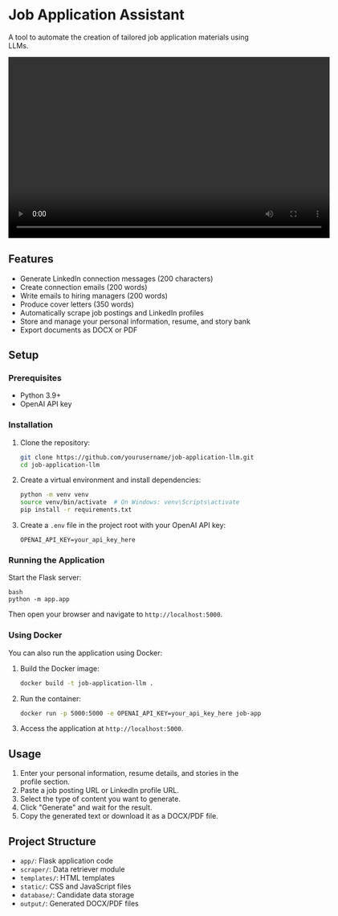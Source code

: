 # Job Application Assistant

A tool to automate the creation of tailored job application materials using LLMs.

<video width="640" height="360" controls>
  <source src="./videos/Applify-Demo-V1 1.mp4" type="video/mp4">
  Your browser does not support the video tag.
</video>


## Features

- Generate LinkedIn connection messages (200 characters)
- Create connection emails (200 words)
- Write emails to hiring managers (200 words)
- Produce cover letters (350 words)
- Automatically scrape job postings and LinkedIn profiles
- Store and manage your personal information, resume, and story bank
- Export documents as DOCX or PDF

## Setup

### Prerequisites

- Python 3.9+
- OpenAI API key

### Installation

1. Clone the repository:
   ```bash
   git clone https://github.com/yourusername/job-application-llm.git
   cd job-application-llm
   ```

2. Create a virtual environment and install dependencies:
   ```bash
   python -m venv venv
   source venv/bin/activate  # On Windows: venv\Scripts\activate
   pip install -r requirements.txt
   ```

3. Create a `.env` file in the project root with your OpenAI API key:
   ```
   OPENAI_API_KEY=your_api_key_here
   ```

### Running the Application

Start the Flask server:
   ```
   bash
   python -m app.app
   ```

Then open your browser and navigate to `http://localhost:5000`.

### Using Docker

You can also run the application using Docker:

1. Build the Docker image:
   ```bash
   docker build -t job-application-llm .
   ```

2. Run the container:
   ```bash
   docker run -p 5000:5000 -e OPENAI_API_KEY=your_api_key_here job-application-llm
   ```

3. Access the application at `http://localhost:5000`.

## Usage

1. Enter your personal information, resume details, and stories in the profile section.
2. Paste a job posting URL or LinkedIn profile URL.
3. Select the type of content you want to generate.
4. Click "Generate" and wait for the result.
5. Copy the generated text or download it as a DOCX/PDF file.

## Project Structure

- `app/`: Flask application code
- `scraper/`: Data retriever module
- `templates/`: HTML templates
- `static/`: CSS and JavaScript files
- `database/`: Candidate data storage
- `output/`: Generated DOCX/PDF files
